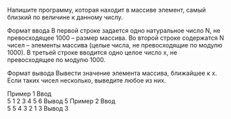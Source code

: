 Напишите программу, которая находит в массиве элемент, самый близкий по величине к  данному числу.

Формат ввода
В первой строке задается одно натуральное число N, не превосходящее 1000 – размер массива. Во второй строке содержатся N чисел – элементы массива (целые числа, не превосходящие по модулю 1000). В третьей строке вводится одно целое число x, не превосходящее по модулю 1000.

Формат вывода
Вывести значение элемента массива, ближайшее к x. Если таких чисел несколько, выведите любое из них.

Пример 1
Ввод	
5
1 2 3 4 5
6
Вывод
5
Пример 2
Ввод	
5
5 4 3 2 1
3
Вывод
3
